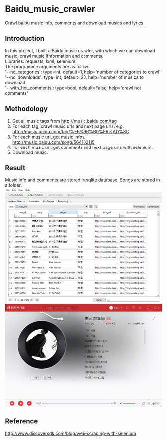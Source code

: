 # Baidu_music_crawler
Crawl baibu music info, comments and download musics and lyrics.

## Introduction

In this project, I built a Baidu music crawler, with which we can download music, crawl music ifnformation and comments. </br>
Libraries: requests, lxml, selenium. </br>
The programme arguments are as follow: </br>
'--no_categories': type=int, default=1, help='number of categories to crawl' </br>
'--no_downloads': type=int, default=20, help='number of musics to download' </br>
'--with_hot_comments': type=bool, default=False, help='crawl hot comments' </br>

## Methodology

1. Get all music tags from http://music.baidu.com/tag
2. For each tag, crawl music urls and next page urls. e.g. http://music.baidu.com/tag/%E6%96%B0%E6%AD%8C
3. For each music url, get music infos. http://music.baidu.com/song/564102115
4. For each music url, get comments and next page urls with selenium.
5. Download music.

## Result

Music info and comments are stored in sqlite database. Songs are stored in a folder.
![music](/music_info.png)
![music](/download.png)

## Reference
http://www.discoversdk.com/blog/web-scraping-with-selenium
